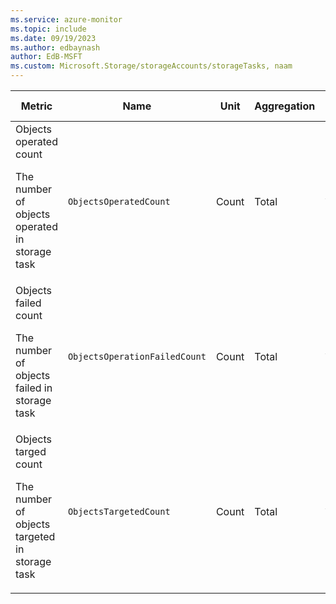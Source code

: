 ```yaml
---
ms.service: azure-monitor
ms.topic: include
ms.date: 09/19/2023
ms.author: edbaynash
author: EdB-MSFT
ms.custom: Microsoft.Storage/storageAccounts/storageTasks, naam
---
```

  
  
|Metric|Name|Unit|Aggregation|Dimensions|Time Grains|DS Export|
|---|---|---|---|---|---|---|
|Objects operated count<p><p>The number of objects operated in storage task |`ObjectsOperatedCount` |Count |Total |AccountName, TaskAssignmentId|PT5M, PT15M, PT30M, PT1H, PT6H, PT12H, P1D |Yes|
|Objects failed count<p><p>The number of objects failed in storage task |`ObjectsOperationFailedCount` |Count |Total |AccountName, TaskAssignmentId|PT5M, PT15M, PT30M, PT1H, PT6H, PT12H, P1D |Yes|
|Objects targed count<p><p>The number of objects targeted in storage task |`ObjectsTargetedCount` |Count |Total |AccountName, TaskAssignmentId|PT5M, PT15M, PT30M, PT1H, PT6H, PT12H, P1D |Yes|
